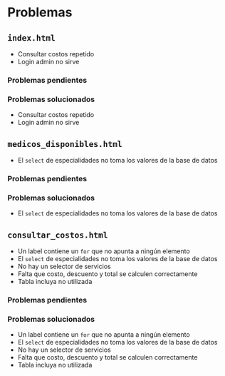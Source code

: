 # Problemas

## `index.html`

* Consultar costos repetido
* Login admin no sirve

### Problemas pendientes

### Problemas solucionados

* Consultar costos repetido
* Login admin no sirve

## `medicos_disponibles.html`

* El `select` de especialidades no toma los valores de la base de datos

### Problemas pendientes

### Problemas solucionados

* El `select` de especialidades no toma los valores de la base de datos

## `consultar_costos.html`

* Un label contiene un `for` que no apunta a ningún elemento
* El `select` de especialidades no toma los valores de la base de datos
* No hay un selector de servicios
* Falta que costo, descuento y total se calculen correctamente
* Tabla incluya no utilizada

### Problemas pendientes

### Problemas solucionados

* Un label contiene un `for` que no apunta a ningún elemento
* El `select` de especialidades no toma los valores de la base de datos
* No hay un selector de servicios
* Falta que costo, descuento y total se calculen correctamente
* Tabla incluya no utilizada